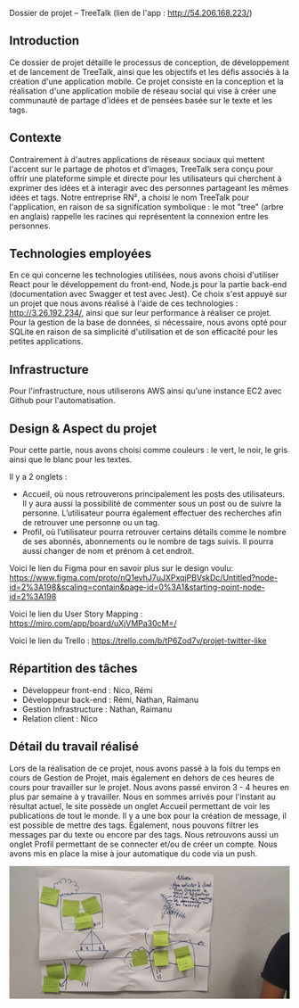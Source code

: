 Dossier de projet – TreeTalk (lien de l'app : http://54.206.168.223/)

## Introduction 

  Ce dossier de projet détaille le processus de conception, de développement et de lancement de TreeTalk, ainsi que les objectifs et les défis associés à la création d'une application mobile. Ce projet consiste en la conception et la réalisation d'une application mobile de réseau social qui vise à créer une communauté de partage d'idées et de pensées basée sur le texte et les tags. 
  
## Contexte 
  Contrairement à d'autres applications de réseaux sociaux qui mettent l'accent sur le partage de photos et d'images, TreeTalk sera conçu pour offrir une plateforme simple et directe pour les utilisateurs qui cherchent à exprimer des idées et à interagir avec des personnes partageant les mêmes idées et tags.
Notre entreprise RN², a choisi le nom TreeTalk pour l'application, en raison de sa signification symbolique : le mot "tree" (arbre en anglais) rappelle les racines qui représentent la connexion entre les personnes.

## Technologies employées
  En ce qui concerne les technologies utilisées, nous avons choisi d'utiliser React pour le développement du front-end, Node.js pour la partie back-end (documentation avec Swagger et test avec Jest). Ce choix s'est appuyé sur un projet que nous avons réalisé à l'aide de ces technologies : http://3.26.192.234/, ainsi que sur leur performance à réaliser ce projet. Pour la gestion de la base de données, si nécessaire, nous avons opté pour SQLite en raison de sa simplicité d'utilisation et de son efficacité pour les petites applications.
  
## Infrastructure 
  Pour l'infrastructure, nous utiliserons AWS ainsi qu'une instance EC2 avec Github pour l'automatisation.

## Design & Aspect du projet
  Pour cette partie, nous avons choisi comme couleurs : le vert, le noir, le gris ainsi que le blanc pour les textes.

Il y a 2 onglets :
-	Accueil, où nous retrouverons principalement les posts des utilisateurs. Il y aura aussi la possibilité de commenter sous un post ou de suivre la personne. L’utilisateur pourra également effectuer des recherches afin de retrouver une personne ou un tag. 
-	Profil, où l’utilisateur pourra retrouver certains détails comme le nombre de ses abonnés, abonnements ou le nombre de tags suivis. Il pourra aussi changer de nom et prénom à cet endroit.

Voici le lien du Figma pour en savoir plus sur le design voulu: https://www.figma.com/proto/nQ1evhJ7uJXPxqjPBVskDc/Untitled?node-id=2%3A198&scaling=contain&page-id=0%3A1&starting-point-node-id=2%3A198

Voici le lien du User Story Mapping : https://miro.com/app/board/uXjVMPa30cM=/

Voici le lien du Trello : https://trello.com/b/tP6Zod7v/projet-twitter-like

## Répartition des tâches

- Développeur front-end : Nico, Rémi
- Développeur back-end : Rémi, Nathan, Raimanu
- Gestion Infrastructure : Nathan, Raimanu
- Relation client : Nico


## Détail du travail réalisé

Lors de la réalisation de ce projet, nous avons passé à la fois du temps en cours de Gestion de Projet, mais également en dehors de ces heures de cours pour travailler sur le projet. Nous avons passé environ 3 - 4 heures en plus par semaine à y travailler. Nous en sommes arrivés pour l'instant au résultat actuel, le site possède un onglet Accueil permettant de voir les publications de tout le monde. Il y a une box pour la création de message, il est possible de mettre des tags. Également, nous pouvons filtrer les messages par du texte ou encore par des tags. Nous retrouvons aussi un onglet Profil permettant de se connecter et/ou de créer un compte. Nous avons mis en place la mise à jour automatique du code via un push.

![alt text](https://raw.githubusercontent.com/Nico-gnt/TreeTalk/main/20230503_175246.jpg)
